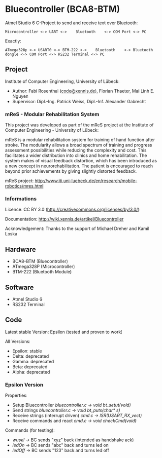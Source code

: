 # Bluecontroller (BCA8-BTM)

Atmel Studio 6 C-Project to send and receive text over Bluetooth:

	Microcontroller <-> UART <->    Bluetooth    <-> COM Port <-> PC

Exactly:

	ATmega328p <-> USART0 <-> BTM-222 <->    Bluetooth    <-> Bluetooth dongle <-> COM Port <-> RS232 Terminal <-> PC
	
## Project

Institute of Computer Engineering, University of Lübeck:

* Author: Fabi Rosenthal (code@xennis.de), Florian Thaeter, Mai Linh E. Nguyen
* Supervisor: Dipl.-Ing. Patrick Weiss, Dipl.-Inf. Alexander Gabrecht

### mReS - Modular Rehabilitation System

This project was developed as part of the mReS project at the Institute of Computer Engineering - University of Lübeck:

mReS is a modular rehabilitation system for training of hand function after stroke. The modularity allows a broad spectrum of training and progress assessment possibilities while reducing the complexity and cost. This facilitates a wider distribution into clinics and home rehabilitation. The system makes of visual feedback distortion, which has been introduced as a new concept in neurorehabilitation. The patient is encouraged to reach beyond prior achievements by giving slightly distorted feedback.

mReS project: http://www.iti.uni-luebeck.de/en/research/mobile-robotics/mres.html

### Informations

Licence: CC BY 3.0 (http://creativecommons.org/licenses/by/3.0/)

Documentation: http://wiki.xennis.de/artikel/Bluecontroller

Acknowledgement: Thanks to the support of Michael Dreher and Kamil Loska

## Hardware

* BCA8-BTM (Bluecontroller)
* ATmega328P (Microcontroller)
* BTM-222 (Bluetooth Module)

## Software

* Atmel Studio 6
* RS232 Terminal

## Code

Latest stable Version: Epsilon (tested and proven to work)

All Versions:
* Epsilon: stable
* Delta: deprecated
* Gamma: deprecated
* Beta: deprecated
* Alpha: deprecated

### Epsilon Version

Properties:
* Setup Bluecontroller *bluecontroller.c -> void bt_setut(void)*
* Send strings *bluecontroller.c -> void bt_puts(char\* s)*
* Receive strings (interrupt driven) *cmd.c -> ISR(USART_RX_vect)*
* Receive commands and react *cmd.c -> void checkCmd(void)*

Commands (for testing):
* *wusel* -> BC sends "xyz" back (intended as handshake ack)
* *ledOn* -> BC sends "abc" back and turns led on
* *ledOff* -> BC sends "123" back and turns led off
